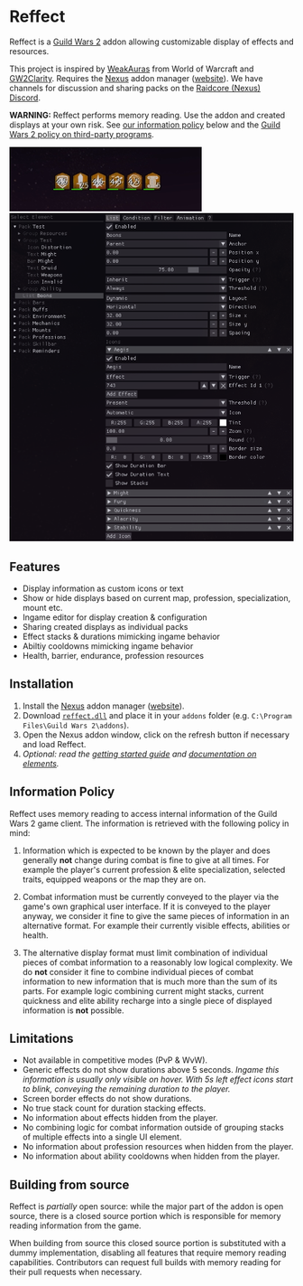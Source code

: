 # Reffect
Reffect is a [Guild Wars 2](https://guildwars2.com) addon allowing customizable display of effects and resources.

This project is inspired by [WeakAuras](https://github.com/WeakAuras/WeakAuras2) from World of Warcraft and [GW2Clarity](https://github.com/Friendly0Fire/GW2Clarity).
Requires the [Nexus](https://github.com/RaidcoreGG/Nexus) addon manager ([website](https://raidcore.gg/Nexus)). We have channels for discussion and sharing packs on the [Raidcore (Nexus) Discord](https://discord.gg/raidcore).

**WARNING:** Reffect performs memory reading. Use the addon and created displays at your own risk. See [our information policy](#information-policy) below and the [Guild Wars 2 policy on third-party programs](https://help.guildwars2.com/hc/en-us/articles/360013625034-Policy-Third-Party-Programs).

![Boons display](./docs/img/boons.png)
![Editor](./docs/img/editor.png)

## Features
- Display information as custom icons or text
- Show or hide displays based on current map, profession, specialization, mount etc.
- Ingame editor for display creation & configuration
- Sharing created displays as individual packs
- Effect stacks & durations mimicking ingame behavior
- Abiltiy cooldowns mimicking ingame behavior
- Health, barrier, endurance, profession resources

## Installation
1. Install the [Nexus](https://github.com/RaidcoreGG/Nexus) addon manager ([website](https://raidcore.gg/Nexus)).
2. Download [`reffect.dll`](../../releases/latest) and place it in your `addons` folder (e.g. `C:\Program Files\Guild Wars 2\addons`).
3. Open the Nexus addon window, click on the refresh button if necessary and load Reffect.
4. *Optional: read the [getting started guide](./docs/getting-started.md) and [documentation on elements](./docs/elements.md).*

## Information Policy
Reffect uses memory reading to access internal information of the Guild Wars 2 game client.
The information is retrieved with the following policy in mind:

1. Information which is expected to be known by the player and does generally **not** change during combat is fine to give at all times. For example the player's current profession & elite specialization, selected traits, equipped weapons or the map they are on.

2. Combat information must be currently conveyed to the player via the game's own graphical user interface. If it is conveyed to the player anyway, we consider it fine to give the same pieces of information in an alternative format. For example their currently visible effects, abilities or health.

3. The alternative display format must limit combination of individual pieces of combat information to a reasonably low logical complexity. We do **not** consider it fine to combine individual pieces of combat information to new information that is much more than the sum of its parts. For example logic combining current might stacks, current quickness and elite ability recharge into a single piece of displayed information is **not** possible.

## Limitations 
- Not available in competitive modes (PvP & WvW).
- Generic effects do not show durations above 5 seconds. *Ingame this information is usually only visible on hover. With 5s left effect icons start to blink, conveying the remaining duration to the player.*
- Screen border effects do not show durations.
- No true stack count for duration stacking effects.
- No information about effects hidden from the player.
- No combining logic for combat information outside of grouping stacks of multiple effects into a single UI element.
- No information about profession resources when hidden from the player.
- No information about ability cooldowns when hidden from the player.

## Building from source
Reffect is *partially* open source: while the major part of the addon is open source, there is a closed source portion which is responsible for memory reading information from the game.

When building from source this closed source portion is substituted with a dummy implementation, disabling all features that require memory reading capabilities.
Contributors can request full builds with memory reading for their pull requests when necessary.
